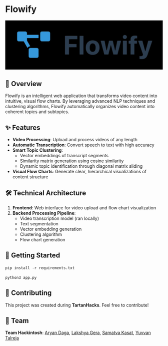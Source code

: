 # Flowify

![Flowify Logo](assets/logo.png)

## 🎯 Overview
Flowify is an intelligent web application that transforms video content into intuitive, visual flow charts. By leveraging advanced NLP techniques and clustering algorithms, Flowify automatically organizes video content into coherent topics and subtopics.

## ✨ Features
- **Video Processing**: Upload and process videos of any length
- **Automatic Transcription**: Convert speech to text with high accuracy
- **Smart Topic Clustering**: 
  - Vector embeddings of transcript segments
  - Similarity matrix generation using cosine similarity
  - Dynamic topic identification through diagonal matrix sliding
- **Visual Flow Charts**: Generate clear, hierarchical visualizations of content structure

## 🛠 Technical Architecture
1. **Frontend**: Web interface for video upload and flow chart visualization
2. **Backend Processing Pipeline**:
   - Video transcription model (ran locally)
   - Text segmentation
   - Vector embedding generation
   - Clustering algorithm
   - Flow chart generation

## 🚀 Getting Started
`pip install -r requirements.txt`

`python3 app.py`

## 🤝 Contributing
This project was created during **TartanHacks**. Feel free to contribute!

## 👥 Team
**Team Hackintosh**: [Aryan Daga](https://github.com/aryand2006), [Lakshya Gera](https://github.com/lakrage), [Samatva Kasat](https://github.com/samkas125), [Yuvvan Talreja](https://github.com/yuvvantalreja)